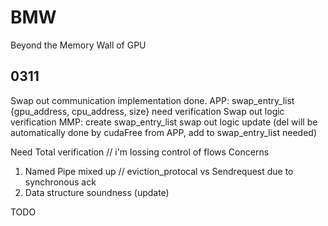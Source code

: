 # BMW
Beyond the Memory Wall of GPU

## 0311
Swap out communication implementation done.
APP:
swap_entry_list {gpu_address, cpu_address, size} need verification 
Swap out logic verification 
MMP:
create swap_entry_list 
swap out logic update (del will be automatically done by cudaFree from APP, add to swap_entry_list needed)

Need Total verification // i'm lossing control of flows
Concerns
1. Named Pipe mixed up // eviction_protocal vs Sendrequest due to synchronous ack 
2. Data structure soundness (update)







TODO<br>

